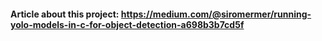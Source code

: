 #### Article about this project: https://medium.com/@siromermer/running-yolo-models-in-c-for-object-detection-a698b3b7cd5f
